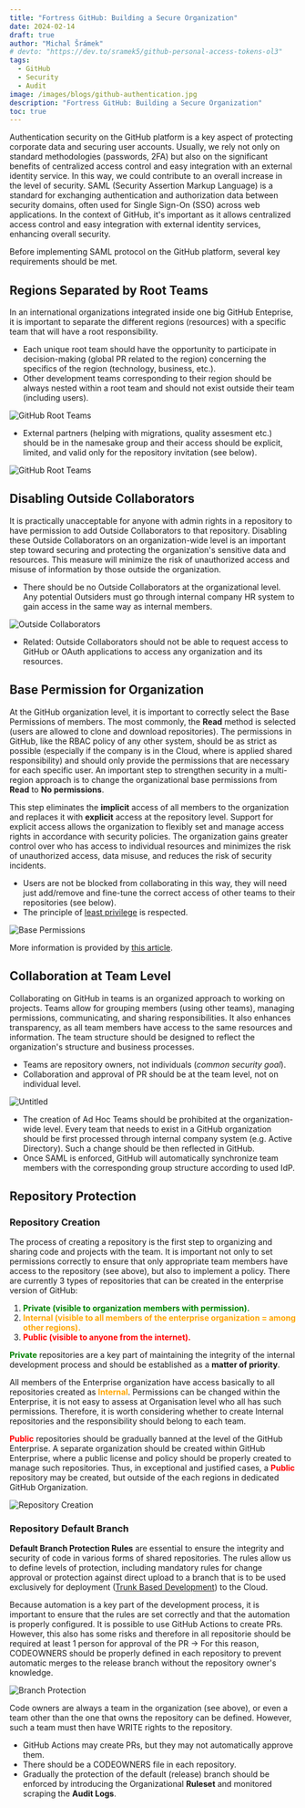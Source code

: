 ```yaml
---
title: "Fortress GitHub: Building a Secure Organization"
date: 2024-02-14
draft: true
author: "Michal Šrámek"
# devto: "https://dev.to/sramek5/github-personal-access-tokens-ol3"
tags:
  - GitHub
  - Security
  - Audit
image: /images/blogs/github-authentication.jpg
description: "Fortress GitHub: Building a Secure Organization"
toc: true
---
```


Authentication security on the GitHub platform is a key aspect of protecting corporate data and securing user accounts. Usually, we rely not only on standard methodologies (passwords, 2FA) but also on the significant benefits of centralized access control and easy integration with an external identity service. In this way, we could contribute to an overall increase in the level of security. SAML (Security Assertion Markup Language) is a standard for exchanging authentication and authorization data between security domains, often used for Single Sign-On (SSO) across web applications. In the context of GitHub, it's important as it allows centralized access control and easy integration with external identity services, enhancing overall security.

Before implementing SAML protocol on the GitHub platform, several key requirements should be met.

## Regions Separated by Root Teams
In an international organizations integrated inside one big GitHub Enteprise, it is important to separate the different regions (resources) with a specific team that will have a root responsibility.

- Each unique root team should have the opportunity to participate in decision-making (global PR related to the region) concerning the specifics of the region (technology, business, etc.).
- Other development teams corresponding to their region should be always nested within a root team and should not exist outside their team (including users).

![GitHub Root Teams](/images/blogs/github-root.png)

- External partners (helping with migrations, quality assesment etc.) should be in the namesake group and their access should be explicit, limited, and valid only for the repository invitation (see below).

![GitHub Root Teams](/images/blogs/external-partners.png)

## Disabling Outside Collaborators

It is practically unacceptable for anyone with admin rights in a repository to have permission to add Outside Collaborators to that repository. Disabling these Outside Collaborators on an organization-wide level is an important step toward securing and protecting the organization's sensitive data and resources. This measure will minimize the risk of unauthorized access and misuse of information by those outside the organization.

  - There should be no Outside Collaborators at the organizational level. Any potential Outsiders must go through internal company HR system to gain access in the same way as internal members.
  
![Outside Collaborators](/images/blogs/outsiders.png)

  - Related: Outside Collaborators should not be able to request access to GitHub or OAuth applications to access any organization and its resources.

## Base Permission for Organization
At the GitHub organization level, it is important to correctly select the Base Permissions of members. The most commonly, the **Read** method is selected (users are allowed to clone and download repositories). The permissions in GitHub, like the RBAC policy of any other system, should be as strict as possible (especially if the company is in the Cloud, where is applied shared responsibility) and should only provide the permissions that are necessary for each specific user. An important step to strengthen security in a multi-region approach is to change the organizational base permissions from **Read** to **No permissions**.

This step eliminates the **implicit** access of all members to the organization and replaces it with **explicit** access at the repository level. Support for explicit access allows the organization to flexibly set and manage access rights in accordance with security policies. The organization gains greater control over who has access to individual resources and minimizes the risk of unauthorized access, data misuse, and reduces the risk of security incidents.

- Users are not be blocked from collaborating in this way, they will need just add/remove and fine-tune the correct access of other teams to their repositories (see below).
- The principle of <u>least privilege</u> is respected.

![Base Permissions](/images/blogs/base-permissions.png)

More information is provided by [this article](https://cycode.com/blog/github-permissions-for-maximum-security/).

## Collaboration at Team Level
Collaborating on GitHub in teams is an organized approach to working on projects. Teams allow for grouping members (using other teams), managing permissions, communicating, and sharing responsibilities. It also enhances transparency, as all team members have access to the same resources and information. The team structure should be designed to reflect the organization's structure and business processes.

- Teams are repository owners, not individuals (*common security goal*).
- Collaboration and approval of PR should be at the team level, not on individual level.

![Untitled](GitHub%20-%20Authentication%20Requirements%20e3456d499aa64331ade82d25b89e1feb/Untitled%204.png)

- The creation of Ad Hoc Teams should be prohibited at the organization-wide level. Every team that needs to exist in a GitHub organization should be first processed through internal company system (e.g. Active Directory). Such a change should be then reflected in GitHub.
- Once SAML is enforced, GitHub will automatically synchronize team members with the corresponding group structure according to used IdP.

## Repository Protection

### Repository Creation

The process of creating a repository is the first step to organizing and sharing code and projects with the team. It is important not only to set permissions correctly to ensure that only appropriate team members have access to the repository (see above), but also to implement a policy. There are currently 3 types of repositories that can be created in the enterprise version of GitHub:

1. <span style="color:green">**Private (visible to organization members with permission).**</span>
2. <span style="color:orange">**Internal (visible to all members of the enterprise organization = among other regions).**</span>
3. <span style="color:red">**Public (visible to anyone from the internet).**</span>

<span style="color:green">**Private**</span> repositories are a key part of maintaining the integrity of the internal development process and should be established as a **matter of priority**.

All members of the Enterprise organization have access basically to all repositories created as <span style="color:orange">**Internal**</span>. Permissions can be changed within the Enterprise, it is not easy to assess at Organisation level who all has such permissions. Therefore, it is worth considering whether to create Internal repositories and the responsibility should belong to each team.

<span style="color:red">**Public**</span> repositories should be gradually banned at the level of the GitHub Enterprise. A separate organization should be created within GitHub Enterprise, where a public license and policy should be properly created to manage such repositories. Thus, in exceptional and justified cases, a <span style="color:red">**Public**</span> repository may be created, but outside of the each regions in dedicated GitHub Organization.

![Repository Creation](/images/blogs/github-repository.png)

### Repository Default Branch
**Default Branch Protection Rules** are essential to ensure the integrity and security of code in various forms of shared repositories. The rules allow us to define levels of protection, including mandatory rules for change approval or protection against direct upload to a branch that is to be used exclusively for deployment ([Trunk Based Development](https://trunkbaseddevelopment.com/)) to the Cloud.

Because automation is a key part of the development process, it is important to ensure that the rules are set correctly and that the automation is properly configured. It is possible to use GitHub Actions to create PRs. However, this also has some risks and therefore in all repositorie should be required at least 1 person for approval of the PR → For this reason, CODEOWNERS should be properly defined in each repository to prevent automatic merges to the release branch without the repository owner's knowledge.

![Branch Protection](/images/blogs/branch-protection.png)

Code owners are always a team in the organization (see above), or even a team other than the one that owns the repository can be defined. However, such a team must then have WRITE rights to the repository.

- GitHub Actions may create PRs, but they may not automatically approve them.
- There should be a CODEOWNERS file in each repository.
- Gradually the protection of the default (release) branch should be enforced by introducing the Organizational **Ruleset** and monitored scraping the **Audit Logs**.
